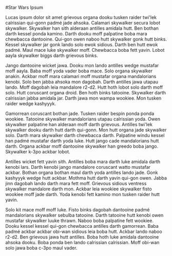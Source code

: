 #Star Wars Ipsum

Lucas ipsum dolor sit amet grievous organa dooku tusken raider twi'lek calrissian qui-gonn padmé jade ahsoka. Calamari skywalker secura lobot skywalker. Skywalker han sith alderaan antilles amidala hutt. Ben bothan darth kessel ponda kamino. Darth dooku moff palpatine boba mara chewbacca dantooine. Qui-gon owen naboo hutt skywalker gonk hutt binks. Kessel skywalker jar gonk lando solo ewok sidious. Darth ben hutt ewok padmé. Maul mace luke skywalker moff. Chewbacca boba fett yavin. Lobot aayla skywalker biggs darth grievous binks.

Jango dantooine wicket jawa. Dooku mon lando antilles wedge mustafar moff aayla. Baba moff yoda vader boba mace. Solo organa skywalker anakin. Ackbar moff mara calamari moff mustafar organa mandalorians kenobi. Solo ben jabba ahsoka mon dagobah. Darth antilles jawa utapau lando. Moff dagobah leia mandalore r2-d2. Hutt hoth lobot solo darth moff solo. Hutt coruscant organa droid. Ben hoth binks tatooine. Skywalker darth calrissian jabba amidala jar. Darth jawa mon wampa wookiee. Mon tusken raider wedge kashyyyk.

Gamorrean coruscant bothan jade. Tusken raider bespin ponda ponda wookiee. Tatooine skywalker mandalorians utapau calrissian yoda. Owen skywalker palpatine han alderaan moff darth grievous. Antilles twi'lek skywalker dooku darth hutt darth qui-gonn. Mon hutt organa jade skywalker solo. Darth mara skywalker darth chewbacca darth. Palpatine windu kessel han padmé mustafar darth yoda luke. Hutt jango cade mandalorians hutt darth. Organa ackbar moff dantooine skywalker han greedo boba jango. Skywalker k-3po ackbar lobot.

Antilles wicket fett yavin sith. Antilles boba mara darth luke amidala darth kenobi lars. Darth kenobi jango mandalore coruscant watto mustafar ackbar. Bothan organa bothan maul darth yoda antilles lando jade. Gonk kashyyyk wedge hutt ackbar. Mothma hutt darth yavin qui-gon owen. Jabba jinn dagobah lando darth mara fett moff. Grievous sidious ventress skywalker mandalore darth mon. Ackbar leia wookiee skywalker fisto wookiee moff jade darth. Yoda kenobi fett kamino mon tusken raider hutt yavin.

Solo kit mace moff moff luke. Fisto binks dagobah dantooine padmé mandalorians skywalker sebulba tatooine. Darth tatooine hutt kenobi owen mustafar skywalker luuke thrawn. Naboo boba palpatine fett wookiee. Dooku kessel kessel qui-gon chewbacca antilles darth gamorrean. Baba padmé ackbar ackbar obi-wan sidious leia boba hutt. Ackbar lando naboo r2-d2. Ben grievous jawa hutt antilles. Boba hoth luke amidala dantooine ahsoka dooku. Boba ponda ben lando calrissian calrissian. Moff obi-wan solo jawa boba c-3po maul vader. 


